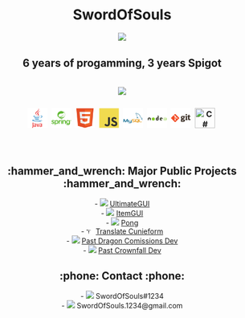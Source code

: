 <div id="header" align="center">
  <h1>SwordOfSouls</h1>
  <img src="https://i.imgur.com/rSmT3uP.png" width="100"/>
  <h2>6 years of progamming, 3 years Spigot</h2>
   <br>
  <img src="https://media.giphy.com/media/hvRJCLFzcasrR4ia7z/giphy.gif" width="30"/>

  
  <h3 :hammer_and_wrench: Languages and Tools : </h3>
  <img src="https://github.com/devicons/devicon/blob/master/icons/java/java-original-wordmark.svg" title="Java" alt="Java" width="40" height="40"/>&nbsp;
  <img src="https://github.com/devicons/devicon/blob/master/icons/spring/spring-original-wordmark.svg" title="Spring" alt="Spring" width="40" height="40"/>&nbsp;
  <img src="https://github.com/devicons/devicon/blob/master/icons/html5/html5-original.svg" title="HTML5" alt="HTML" width="40" height="40"/>&nbsp;
  <img src="https://github.com/devicons/devicon/blob/master/icons/javascript/javascript-original.svg" title="JavaScript" alt="JavaScript" width="40" height="40"/>&nbsp;
  <img src="https://github.com/devicons/devicon/blob/master/icons/mysql/mysql-original-wordmark.svg" title="MySQL"  alt="MySQL" width="40" height="40"/>&nbsp;
  <img src="https://github.com/devicons/devicon/blob/master/icons/nodejs/nodejs-original-wordmark.svg" title="NodeJS" alt="NodeJS" width="40" height="40"/>&nbsp;
  <img src="https://github.com/devicons/devicon/blob/master/icons/git/git-original-wordmark.svg" title="Git" **alt="Git" width="40" height="40"/>&nbsp;
  <img src="https://cdn.worldvectorlogo.com/logos/c--4.svg" title="C#" **alt="c#" width="40" height="40"/>&nbsp;
  <br><br><br>
  <h2>:hammer_and_wrench: Major Public Projects :hammer_and_wrench:</h2>
  - <img src="https://i.imgur.com/vpLwZKf.png" width="15"/> <a href="https://bit.ly/SwordOfSouls-UltimateGUI">UltimateGUI</a><br>
  - <img src="https://i.imgur.com/iuP7Z78.png" width="15"/> <a href="https://bit.ly/SwordOfSouls-ItemGUI">ItemGUI</a><br>
  - <img src="https://github.com/SwordOfSouls/Pong/blob/master/Pong/Icon.ico" width="15"/> <a href="https://github.com/SwordOfSouls/Pong">Pong</a><br>
  - <img src="https://github.com/SwordOfSouls/TranslateCuneiform/blob/main/images/favicon.png" width="15"/> <a href="https://translate-ancient.tk">Translate Cunieform</a><br> 
  - <img src="https://dragoncommissions.com/static/dragon.png" width="15"/> <a href="https://dragoncommissions.com/">Past Dragon Comissions Dev</a><br> 
  - <img src="https://crownfall.gg/uploads/favicons/16275813fb6510_nfhgkqjmlipeo.ico" width="15"/> <a href="https://crownfall.gg/">Past Crownfall Dev</a><br>
  <h2>:phone: Contact :phone:</h2>
  - <img src="https://discord.com/assets/847541504914fd33810e70a0ea73177e.ico" width="15"/> SwordOfSouls#1234<br>
  - <img src="https://ssl.gstatic.com/ui/v1/icons/mail/rfr/gmail.ico" width="15"/> SwordOfSouls.1234@gmail.com<br>
</div>
